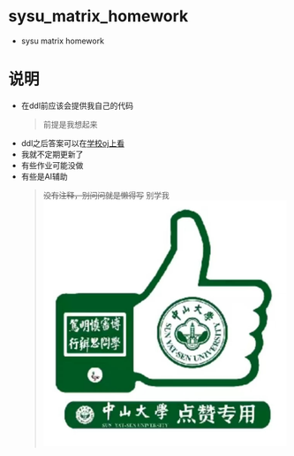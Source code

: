 # sysu_matrix_homework
* sysu matrix homework
# 说明
* 在ddl前应该会提供我自己的代码
  >前提是我想起来
* ddl之后答案可以在[学校oj上看](matrix.sysu.edu.cn)
* 我就不定期更新了
* 有些作业可能没做
* 有些是AI辅助
  >~~没有注释，别问问就是懒得写~~
  >别学我
![666](https://github.com/handsomezhuzhu/sysu_matrix_homework/blob/main/other/666.jpg)
